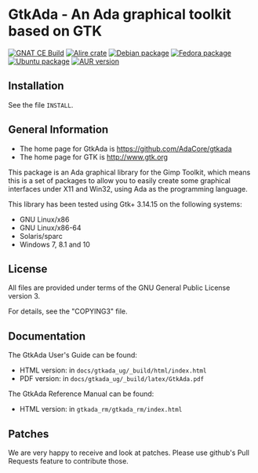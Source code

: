 GtkAda - An Ada graphical toolkit based on GTK
==============================================
[![GNAT CE Build](https://github.com/AdaCore/gtkada/actions/workflows/gnat-ce.yml/badge.svg)](https://github.com/AdaCore/gtkada/actions/workflows/gnat-ce.yml)
[![Alire crate](https://img.shields.io/endpoint?url=https://alire.ada.dev/badges/gtkada.json)](https://alire.ada.dev/crates/gtkada.html)
[![Debian package](https://img.shields.io/debian/v/libgtkada)](https://packages.debian.org/search?keywords=libgtkada)
[![Fedora package](https://img.shields.io/fedora/v/GtkAda)](https://src.fedoraproject.org/rpms/GtkAda)
[![Ubuntu package](https://img.shields.io/ubuntu/v/libgtkada)](https://packages.ubuntu.com/search?keywords=libgtkada)
[![AUR version](https://img.shields.io/aur/version/gtkada)](https://aur.archlinux.org/packages/gtkada/)


Installation
------------

See the file `INSTALL`.

General Information
-------------------

 * The home page for GtkAda is https://github.com/AdaCore/gtkada
 * The home page for GTK is http://www.gtk.org

This package is an Ada graphical library
for the Gimp Toolkit, which means this is a set of packages to allow you
to easily create some graphical interfaces under X11 and Win32, using Ada
as the programming language.

This library has been tested using Gtk+ 3.14.15 on the following systems:

  - GNU Linux/x86
  - GNU Linux/x86-64
  - Solaris/sparc
  - Windows 7, 8.1 and 10

License
-------

All files are provided under terms of the GNU General Public License version 3.

For details, see the "COPYING3" file.

Documentation
-------------

The GtkAda User's Guide can be found:

  - HTML version: in `docs/gtkada_ug/_build/html/index.html`
  - PDF  version: in `docs/gtkada_ug/_build/latex/GtkAda.pdf`

The GtkAda Reference Manual can be found:

  - HTML version: in `gtkada_rm/gtkada_rm/index.html`

Patches
-------

We are very happy to receive and look at patches.
Please use github's Pull Requests feature to contribute those.

